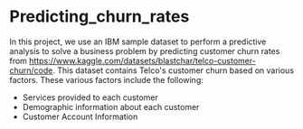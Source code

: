 # Predicting_churn_rates

In this project, we use an IBM sample dataset to perform a predictive analysis to solve a business problem by predicting customer churn rates from https://www.kaggle.com/datasets/blastchar/telco-customer-churn/code. This dataset contains Telco's customer churn based on various factors. These various factors include the following:

- Services provided to each customer
- Demographic information about each customer
- Customer Account Information
